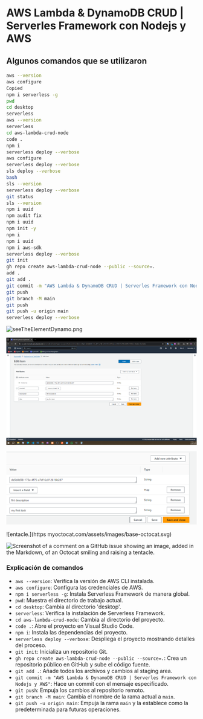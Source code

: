 # AWS Lambda & DynamoDB CRUD | Serverles Framework con Nodejs y AWS

## Algunos comandos que se utilizaron

```bash
aws --version
aws configure
Copied
npm i serverless -g
pwd
cd desktop
serverless
aws --version
serverless
cd aws-lambda-crud-node
code .
npm i
serverless deploy --verbose
aws configure
serverless deploy --verbose
sls deploy --verbose
bash
sls --version
serverless deploy --verbose
git status
sls --version
npm i uuid
npm audit fix
npm i uuid
npm init -y
npm i
npm i uuid
npm i aws-sdk
serverless deploy --verbose
git init
gh repo create aws-lambda-crud-node --public --source=.
add .
git add .
git commit -m "AWS Lambda & DynamoDB CRUD | Serverles Framework con Nodejs y AWS"
git push
git branch -M main
git push
git push -u origin main
serverless deploy --verbose
```

![seeTheElementDynamo.png]([https://prnt.sc/6bnK92Wz_Zw2](https://www.google.com/url?sa=i&x))

![Texto alternativo](seeTheElementDynamo.png)

![seeTheElementDynamo](images/aaa.png)


![entacle.](https myoctocat.com/assets/images/base-octocat.svg)

![Screenshot of a comment on a GitHub issue showing an image, added in the Markdown, of an Octocat smiling and raising a tentacle.](https://myoctocat.com/assets/images/base-octocat.svg)



### Explicación de comandos

- `aws --version`: Verifica la versión de AWS CLI instalada.
- `aws configure`: Configura las credenciales de AWS.
- `npm i serverless -g`: Instala Serverless Framework de manera global.
- `pwd`: Muestra el directorio de trabajo actual.
- `cd desktop`: Cambia al directorio 'desktop'.
- `serverless`: Verifica la instalación de Serverless Framework.
- `cd aws-lambda-crud-node`: Cambia al directorio del proyecto.
- `code .`: Abre el proyecto en Visual Studio Code.
- `npm i`: Instala las dependencias del proyecto.
- `serverless deploy --verbose`: Despliega el proyecto mostrando detalles del proceso.
- `git init`: Inicializa un repositorio Git.
- `gh repo create aws-lambda-crud-node --public --source=.`: Crea un repositorio público en GitHub y sube el código fuente.
- `git add .`: Añade todos los archivos y cambios al staging area.
- `git commit -m "AWS Lambda & DynamoDB CRUD | Serverles Framework con Nodejs y AWS"`: Hace un commit con el mensaje especificado.
- `git push`: Empuja los cambios al repositorio remoto.
- `git branch -M main`: Cambia el nombre de la rama actual a `main`.
- `git push -u origin main`: Empuja la rama `main` y la establece como la predeterminada para futuras operaciones.




